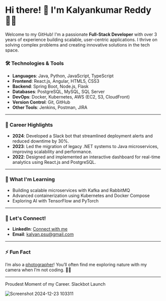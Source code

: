# Hi there! 👋 I'm Kalyankumar Reddy 👨‍💻

Welcome to my GitHub! I'm a passionate **Full-Stack Developer** with over 3 years of experience building scalable, user-centric applications. I thrive on solving complex problems and creating innovative solutions in the tech space.

### 🛠️ Technologies & Tools
- **Languages**: Java, Python, JavaScript, TypeScript
- **Frontend**: React.js, Angular, HTML5, CSS3
- **Backend**: Spring Boot, Node.js, Flask
- **Databases**: PostgreSQL, MySQL, SQL Server
- **DevOps**: Docker, Kubernetes, AWS (EC2, S3, CloudFront)
- **Version Control**: Git, GitHub
- **Other Tools**: Jenkins, Postman, JIRA

---

### 🎯 Career Highlights
- **2024**: Developed a Slack bot that streamlined deployment alerts and reduced downtime by 30%.
- **2023**: Led the migration of legacy .NET systems to Java microservices, improving scalability and performance.
- **2022**: Designed and implemented an interactive dashboard for real-time analytics using React.js and PostgreSQL.

---

### 🌱 What I'm Learning
- Building scalable microservices with Kafka and RabbitMQ  
- Advanced containerization using Kubernetes and Docker Compose  
- Exploring AI with TensorFlow and PyTorch  

---

### 💬 Let's Connect!
- **LinkedIn**: [Connect with me](https://www.linkedin.com/in/knalladimmu)
- **Email**: [kalyan.psu@gmail.com](mailto:kalyan.psu@gmail.com)

---

### ⚡ Fun Fact
I’m also a [photographer](https://redefined.myportfolio.com/)! You’ll often find me exploring nature with my camera when I’m not coding. 🌲📸

---

Proudest Moment of my Career. Slackbot Launch

![Screenshot 2024-12-23 103311](https://github.com/user-attachments/assets/901b2e1f-768b-4c8f-a1f1-02b9cf79a310)
